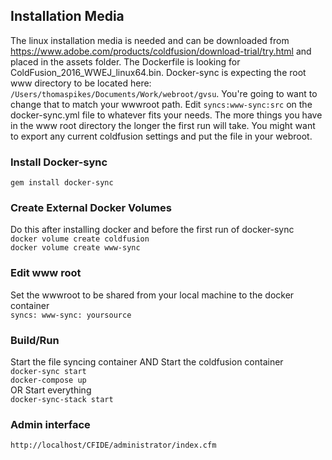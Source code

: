## Installation Media
The linux installation media is needed and can be downloaded from https://www.adobe.com/products/coldfusion/download-trial/try.html and placed in the assets folder. The Dockerfile is looking for ColdFusion_2016_WWEJ_linux64.bin. Docker-sync is expecting the root www directory to be located here: `/Users/thomaspikes/Documents/Work/webroot/gvsu`. You're going to want to change that to match your wwwroot path. Edit `syncs:www-sync:src` on the docker-sync.yml file to whatever fits your needs. The more things you have in the www root directory the longer the first run will take. You might want to export any current coldfusion settings and put the file in your webroot.

### Install Docker-sync
`gem install docker-sync`

### Create External Docker Volumes
Do this after installing docker and before the first run of docker-sync<br />
`docker volume create coldfusion`<br />
`docker volume create www-sync`

### Edit www root
Set the wwwroot to be shared from your local machine to the docker container<br />
`syncs:
	www-sync:
		yoursource`
### Build/Run
Start the file syncing container AND Start the coldfusion container<br />
`docker-sync start`<br />
`docker-compose up`<br />
OR Start everything<br />
`docker-sync-stack start`

### Admin interface
`http://localhost/CFIDE/administrator/index.cfm`